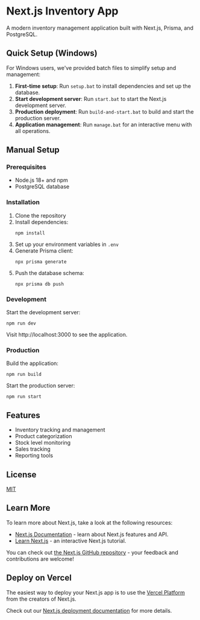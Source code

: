 # Next.js Inventory App

A modern inventory management application built with Next.js, Prisma, and PostgreSQL.

## Quick Setup (Windows)

For Windows users, we've provided batch files to simplify setup and management:

1. **First-time setup**: Run `setup.bat` to install dependencies and set up the database.
2. **Start development server**: Run `start.bat` to start the Next.js development server.
3. **Production deployment**: Run `build-and-start.bat` to build and start the production server.
4. **Application management**: Run `manage.bat` for an interactive menu with all operations.

## Manual Setup

### Prerequisites

- Node.js 18+ and npm
- PostgreSQL database

### Installation

1. Clone the repository
2. Install dependencies:
   ```
   npm install
   ```
3. Set up your environment variables in `.env`
4. Generate Prisma client:
   ```
   npx prisma generate
   ```
5. Push the database schema:
   ```
   npx prisma db push
   ```

### Development

Start the development server:

```
npm run dev
```

Visit http://localhost:3000 to see the application.

### Production

Build the application:

```
npm run build
```

Start the production server:

```
npm run start
```

## Features

- Inventory tracking and management
- Product categorization
- Stock level monitoring
- Sales tracking
- Reporting tools

## License

[MIT](LICENSE)

## Learn More

To learn more about Next.js, take a look at the following resources:

- [Next.js Documentation](https://nextjs.org/docs) - learn about Next.js features and API.
- [Learn Next.js](https://nextjs.org/learn) - an interactive Next.js tutorial.

You can check out [the Next.js GitHub repository](https://github.com/vercel/next.js) - your feedback and contributions are welcome!

## Deploy on Vercel

The easiest way to deploy your Next.js app is to use the [Vercel Platform](https://vercel.com/new?utm_medium=default-template&filter=next.js&utm_source=create-next-app&utm_campaign=create-next-app-readme) from the creators of Next.js.

Check out our [Next.js deployment documentation](https://nextjs.org/docs/app/building-your-application/deploying) for more details.
